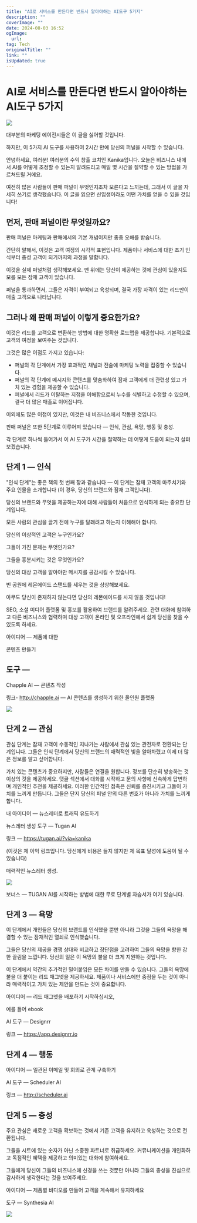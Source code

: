 ```yaml
---
title: "AI로 서비스를 만든다면 반드시 알아야하는 AI도구 5가지"
description: ""
coverImage: ""
date: 2024-08-03 16:52
ogImage:
  url:
tag: Tech
originalTitle: ""
link: ""
isUpdated: true
---
```


# AI로 서비스를 만든다면 반드시 알아야하는 AI도구 5가지

<img src="./img/5-AI-Tools-to-launch-your-FUNNEL-in-2-hours-—-Here-is-everything-you-need-to-know_0.png" />

대부분의 마케팅 에이전시들은 이 글을 싫어할 것입니다.

하지만, 이 5가지 AI 도구를 사용하여 2시간 만에 당신의 퍼널을 시작할 수 있습니다.

안녕하세요, 여러분! 여러분의 수익 창출 코치인 Kanika입니다. 오늘은 비즈니스 내에서 AI를 어떻게 조정할 수 있는지 알려드리고 매일 몇 시간을 절약할 수 있는 방법을 가르쳐드릴 거에요.

여전히 많은 사람들이 판매 퍼널이 무엇인지조차 모른다고 느끼는데, 그래서 이 글을 자세히 쓰기로 생각했습니다. 이 글을 읽으면 신입생이라도 어떤 가치를 얻을 수 있을 것입니다!

<!-- seedividend - 사각형 -->

<ins class="adsbygoogle"
     style="display:block"
     data-ad-client="ca-pub-4877378276818686"
     data-ad-slot="1898504329"
     data-ad-format="auto"
     data-full-width-responsive="true"></ins>

<script>
     (adsbygoogle = window.adsbygoogle || []).push({});
</script>

## 먼저, 판매 퍼널이란 무엇일까요?

판매 퍼널은 마케팅과 판매에서의 기본 개념이지만 종종 오해를 받습니다.

간단히 말해서, 이것은 고객 여정의 시각적 표현입니다. 제품이나 서비스에 대한 초기 인식부터 충성 고객이 되기까지의 과정을 말합니다.

이것을 실제 퍼널처럼 생각해보세요. 맨 위에는 당신이 제공하는 것에 관심이 있을지도 모를 모든 잠재 고객이 있습니다.

퍼널을 통과하면서, 그들은 자격이 부여되고 육성되며, 결국 가장 자격이 있는 리드만이 매출 고객으로 나타납니다.

## 그러나 왜 판매 퍼널이 이렇게 중요한가요?

<!-- seedividend - 사각형 -->

<ins class="adsbygoogle"
     style="display:block"
     data-ad-client="ca-pub-4877378276818686"
     data-ad-slot="1898504329"
     data-ad-format="auto"
     data-full-width-responsive="true"></ins>

<script>
     (adsbygoogle = window.adsbygoogle || []).push({});
</script>

이것은 리드를 고객으로 변환하는 방법에 대한 명확한 로드맵을 제공합니다. 기본적으로 고객의 여정을 보여주는 것입니다.

그것은 많은 이점도 가지고 있습니다:

- 퍼널의 각 단계에서 가장 효과적인 채널과 전술에 마케팅 노력을 집중할 수 있습니다.
- 퍼널의 각 단계에 메시지와 콘텐츠를 맞춤화하여 잠재 고객에게 더 관련성 있고 가치 있는 경험을 제공할 수 있습니다.
- 퍼널에서 리드가 이탈하는 지점을 이해함으로써 누수를 식별하고 수정할 수 있으며, 결국 더 많은 매출로 이어집니다.

이외에도 많은 이점이 있지만, 이것은 내 비즈니스에서 작동한 것입니다.

판매 퍼널은 또한 5단계로 이루어져 있습니다 — 인식, 관심, 욕망, 행동 및 충성.

각 단계로 하나씩 들어가서 이 AI 도구가 시간을 절약하는 데 어떻게 도움이 되는지 살펴보겠습니다.

## 단계 1 — 인식

<!-- seedividend - 사각형 -->

<ins class="adsbygoogle"
     style="display:block"
     data-ad-client="ca-pub-4877378276818686"
     data-ad-slot="1898504329"
     data-ad-format="auto"
     data-full-width-responsive="true"></ins>

<script>
     (adsbygoogle = window.adsbygoogle || []).push({});
</script>

"인식 단계"는 좋은 책의 첫 번째 장과 같습니다 — 이 단계는 잠재 고객의 마주치기와 주요 인물을 소개합니다 (이 경우, 당신의 브랜드와 잠재 고객입니다).

당신의 브랜드와 무엇을 제공하는지에 대해 사람들이 처음으로 인식하게 되는 중요한 단계입니다.

모든 사람의 관심을 끌기 전에 누구를 달래려고 하는지 이해해야 합니다.

당신의 이상적인 고객은 누구인가요?

그들이 가진 문제는 무엇인가요?

그들을 흥분시키는 것은 무엇인가요?

당신의 대상 고객을 알아야만 메시지를 공감시킬 수 있습니다.

빈 공원에 레몬에이드 스탠드를 세우는 것을 상상해보세요.

아무도 당신이 존재하지 않는다면 당신의 레몬에이드를 사지 않을 것입니다!

SEO, 소셜 미디어 플랫폼 및 홍보를 활용하여 브랜드를 알려주세요. 관련 대화에 참여하고 다른 비즈니스와 협력하며 대상 고객이 온라인 및 오프라인에서 쉽게 당신을 찾을 수 있도록 하세요.

아이디어 — 제품에 대한

콘텐츠 만들기

<!-- seedividend - 사각형 -->

<ins class="adsbygoogle"
     style="display:block"
     data-ad-client="ca-pub-4877378276818686"
     data-ad-slot="1898504329"
     data-ad-format="auto"
     data-full-width-responsive="true"></ins>

<script>
     (adsbygoogle = window.adsbygoogle || []).push({});
</script>

## 도구 —

Chapple AI — 콘텐츠 작성

링크- http://chapple.ai — AI 콘텐츠를 생성하기 위한 올인원 플랫폼

<img src="./img/5-AI-Tools-to-launch-your-FUNNEL-in-2-hours-—-Here-is-everything-you-need-to-know_2.png" />

## 단계 2 — 관심

관심 단계는 잠재 고객이 수동적인 지나가는 사람에서 관심 있는 관전자로 전환되는 단계입니다. 그들은 인식 단계에서 당신의 브랜드의 매력적인 빛을 알아차렸고 이제 더 많은 정보를 알고 싶어합니다.

가치 있는 콘텐츠가 중요하지만, 사람들은 연결을 원합니다. 정보를 단순히 방송하는 것 이상의 것을 제공하세요. 댓글 섹션에서 대화를 시작하고 문의 사항에 신속하게 답변하며 개인적인 추천을 제공하세요. 이러한 인간적인 접촉은 신뢰를 증진시키고 그들이 가치를 느끼게 만듭니다. 그들은 단지 당신의 퍼널 안의 다른 번호가 아니라 가치를 느끼게 합니다.

내 아이디어 — 뉴스레터로 트래픽 유도하기

뉴스레터 생성 도구 — Tugan AI

링크 — https://tugan.ai/?via=kanika

(이것은 제 이익 링크입니다. 당신에게 비용은 들지 않지만 제 목표 달성에 도움이 될 수 있습니다)

매력적인 뉴스레터 생성.

<img src="./img/5-AI-Tools-to-launch-your-FUNNEL-in-2-hours-—-Here-is-everything-you-need-to-know_3.png" />

보너스 — TUGAN AI를 시작하는 방법에 대한 무료 단계별 자습서가 여기 있습니다.

<!-- seedividend - 사각형 -->

<ins class="adsbygoogle"
     style="display:block"
     data-ad-client="ca-pub-4877378276818686"
     data-ad-slot="1898504329"
     data-ad-format="auto"
     data-full-width-responsive="true"></ins>

<script>
     (adsbygoogle = window.adsbygoogle || []).push({});
</script>

## 단계 3 — 욕망

이 단계에서 개인들은 당신의 브랜드를 인식했을 뿐만 아니라 그것을 그들의 욕망을 해결할 수 있는 잠재적인 열쇠로 인식했습니다.

그들은 당신의 제공을 경쟁 상대와 비교하고 장단점을 고려하여 그들의 욕망을 향한 강한 끌림을 느낍니다. 당신의 일은 이 욕망의 불을 더 크게 지원하는 것입니다.

이 단계에서 약간의 추가적인 밀어붙임은 모든 차이를 만들 수 있습니다. 그들의 욕망에 불을 더 붙이는 리드 매그넷을 제공하세요. 제품이나 서비스에만 중점을 두는 것이 아니라 매력적이고 가치 있는 제안을 만드는 것이 중요합니다.

아이디어 — 리드 매그넷을 배포하기 시작하십시오,

예를 들어 ebook

AI 도구 — Designrr

링크 — https://app.designrr.io

## 단계 4 — 행동

아이디어 — 일관된 이메일 및 회의로 관계 구축하기

AI 도구 — Scheduler AI

링크 — http://scheduler.ai

## 단계 5 — 충성

<!-- seedividend - 사각형 -->

<ins class="adsbygoogle"
     style="display:block"
     data-ad-client="ca-pub-4877378276818686"
     data-ad-slot="1898504329"
     data-ad-format="auto"
     data-full-width-responsive="true"></ins>

<script>
     (adsbygoogle = window.adsbygoogle || []).push({});
</script>

주요 관심은 새로운 고객을 확보하는 것에서 기존 고객을 유지하고 육성하는 것으로 전환됩니다.

그들을 시트에 있는 숫자가 아닌 소중한 파트너로 취급하세요. 커뮤니케이션을 개인화하고 독점적인 혜택을 제공하고 의미있는 대화에 참여하세요.

그들에게 당신이 그들의 비즈니스에 신경을 쓰는 것뿐만 아니라 그들의 충성을 진심으로 감사하게 생각한다는 것을 보여주세요.

아이디어 — 제품별 비디오를 만들어 고객을 계속해서 유지하세요

도구 — Synthesia AI

<img src="./img/5-AI-Tools-to-launch-your-FUNNEL-in-2-hours-—-Here-is-everything-you-need-to-know_4.png" />

